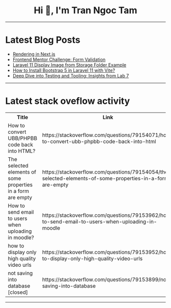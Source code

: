 <h1 align="center">Hi 👋, I'm Tran Ngoc Tam</h1>

---

# Latest Blog Posts 
<!-- BLOG-POST-LIST:START -->
- [Rendering in Next.js](https://dev.to/anisriva/rendering-in-nextjs-4de1)
- [Frontend Mentor Challenge: Form Validation](https://dev.to/kaoria/frontend-mentor-challenge-form-validation-4kdn)
- [Laravel 11 Display Image from Storage Folder Example](https://dev.to/mshsayket/laravel-11-display-image-from-storage-folder-example-5bgg)
- [How to Install Bootstrap 5 in Laravel 11 with Vite?](https://dev.to/mshsayket/how-to-install-bootstrap-5-in-laravel-11-with-vite-5b44)
- [Deep Dive into Testing and Tooling: Insights from Lab 7](https://dev.to/inder4code/deep-dive-into-testing-and-tooling-insights-from-lab-7-58o2)
<!-- BLOG-POST-LIST:END -->

---

# Latest stack oveflow activity
<table>
  <tr><th>Title</th><th>Link</th></tr>
  <!-- STACKOVERFLOW:START --><tr><td>How to convert UBB/PHPBB code back into HTML?</td><td>https://stackoverflow.com/questions/79154071/how-to-convert-ubb-phpbb-code-back-into-html</td></tr><tr><td>The selected elements of some properties in a form are empty</td><td>https://stackoverflow.com/questions/79154054/the-selected-elements-of-some-properties-in-a-form-are-empty</td></tr><tr><td>How to send email to users when uploading in moodle?</td><td>https://stackoverflow.com/questions/79153962/how-to-send-email-to-users-when-uploading-in-moodle</td></tr><tr><td>how to display only high quality video urls</td><td>https://stackoverflow.com/questions/79153952/how-to-display-only-high-quality-video-urls</td></tr><tr><td>not saving into database [closed]</td><td>https://stackoverflow.com/questions/79153899/not-saving-into-database</td></tr><!-- STACKOVERFLOW:END -->
</table>

---


